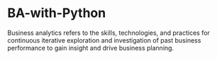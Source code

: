 # BA-with-Python
Business analytics refers to the skills, technologies, and practices for continuous iterative exploration and investigation of past business performance to gain insight and drive business planning.
